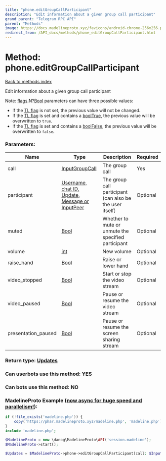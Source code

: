 ```yaml
---
title: "phone.editGroupCallParticipant"
description: "Edit information about a given group call participant"
grand_parent: "Telegram RPC API"
parent: "Methods"
image: https://docs.madelineproto.xyz/favicons/android-chrome-256x256.png
redirect_from: /API_docs/methods/phone_editGroupCallParticipant.html
---
```

# Method: phone.editGroupCallParticipant
[Back to methods index](index.html)



Edit information about a given group call participant

Note: [flags](https://core.telegram.org/mtproto/TL-combinators#conditional-fields).N?[Bool](../types/Bool.html) parameters can have three possible values:

- If the [TL flag](https://core.telegram.org/mtproto/TL-combinators#conditional-fields) is not set, the previous value will not be changed.
- If the [TL flag](https://core.telegram.org/mtproto/TL-combinators#conditional-fields) is set and contains a [boolTrue](../constructors/boolTrue.html), the previous value will be overwritten to `true`.
- If the [TL flag](https://core.telegram.org/mtproto/TL-combinators#conditional-fields) is set and contains a [boolFalse](../constructors/boolFalse.html), the previous value will be overwritten to `false`.

### Parameters:

| Name     |    Type       | Description | Required |
|----------|---------------|-------------|----------|
|call|[InputGroupCall](/API_docs/types/InputGroupCall.html) | The group call | Yes|
|participant|[Username, chat ID, Update, Message or InputPeer](/API_docs/types/InputPeer.html) | The group call participant (can also be the user itself) | Optional|
|muted|[Bool](/API_docs/types/Bool.html) | Whether to mute or unmute the specified participant | Optional|
|volume|[int](/API_docs/types/int.html) | New volume | Optional|
|raise\_hand|[Bool](/API_docs/types/Bool.html) | Raise or lower hand | Optional|
|video\_stopped|[Bool](/API_docs/types/Bool.html) | Start or stop the video stream | Optional|
|video\_paused|[Bool](/API_docs/types/Bool.html) | Pause or resume the video stream | Optional|
|presentation\_paused|[Bool](/API_docs/types/Bool.html) | Pause or resume the screen sharing stream | Optional|


### Return type: [Updates](/API_docs/types/Updates.html)

### Can userbots use this method: **YES**

### Can bots use this method: **NO**


### MadelineProto Example ([now async for huge speed and parallelism!](https://docs.madelineproto.xyz/docs/ASYNC.html)):


```php
if (!file_exists('madeline.php')) {
    copy('https://phar.madelineproto.xyz/madeline.php', 'madeline.php');
}
include 'madeline.php';

$MadelineProto = new \danog\MadelineProto\API('session.madeline');
$MadelineProto->start();

$Updates = $MadelineProto->phone->editGroupCallParticipant(call: $InputGroupCall, participant: $InputPeer, muted: $Bool, volume: $int, raise_hand: $Bool, video_stopped: $Bool, video_paused: $Bool, presentation_paused: $Bool, );
```

